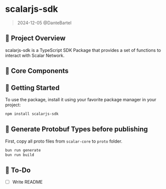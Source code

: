 # scalarjs-sdk

> 2024-12-05 @DanteBartel

## 🌟 Project Overview

scalarjs-sdk is a TypeScript SDK Package that provides a set of functions to interact with Scalar Network.

## 🌟 Core Components

## 🌟 Getting Started

To use the package, install it using your favorite package manager in your project:

```bash
npm install scalarjs-sdk
```

## 🌟 Generate Protobuf Types before publishing

First, copy all proto files from `scalar-core` to `proto` folder.

```bash
bun run generate
bun run build
```

## 🌟 To-Do

- [ ] Write README
